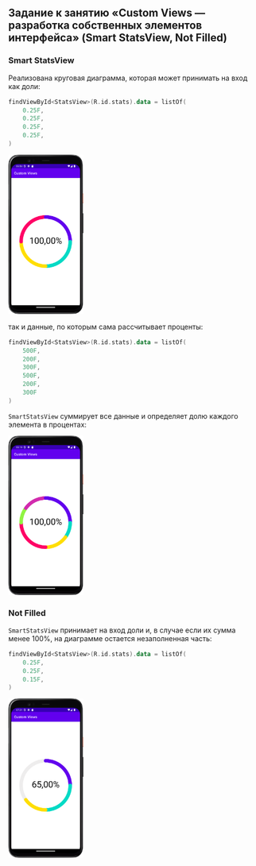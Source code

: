 ## Задание к занятию «Custom Views — разработка собственных элементов интерфейса» (Smart StatsView, Not Filled)


### Smart StatsView

Реализована круговая диаграмма, которая может принимать на вход как доли:



```kotlin
findViewById<StatsView>(R.id.stats).data = listOf(
    0.25F,
    0.25F,
    0.25F,
    0.25F,
)
```
<p float="left">
<img src = "pic/2.png" width="30%" />
</p>

так и данные, по которым сама рассчитывает проценты:

```kotlin
findViewById<StatsView>(R.id.stats).data = listOf(
    500F,
    200F,
    300F,
    500F,
    200F,
    300F
)
```

`SmartStatsView` суммирует все данные и определяет долю каждого элемента в процентах: 

<p float="left">
<img src = "pic/1.png" width="30%" />
</p>


### Not Filled

`SmartStatsView` принимает на вход доли и, в случае если их сумма менее 100%, на диаграмме остается незаполненная часть:

```kotlin
findViewById<StatsView>(R.id.stats).data = listOf(
    0.25F,
    0.25F,
    0.15F,
)
```
<p float="left">
<img src = "pic/3.png" width="30%" />
</p>